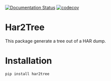 [![Documentation Status](https://readthedocs.org/projects/har2tree/badge/?version=latest)](https://har2tree.readthedocs.io/en/latest/?badge=latest)
[![codecov](https://codecov.io/gh/Lookyloo/har2tree/branch/main/graph/badge.svg)](https://codecov.io/gh/Lookyloo/har2tree)

Har2Tree
========


This package generate a tree out of a HAR dump.


Installation
============

```bash
pip install har2tree
```
